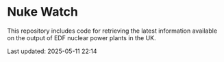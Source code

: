 # Nuke Watch

This repository includes code for retrieving the latest information available on the output of EDF nuclear power plants in the UK.

Last updated: 2025-05-11 22:14